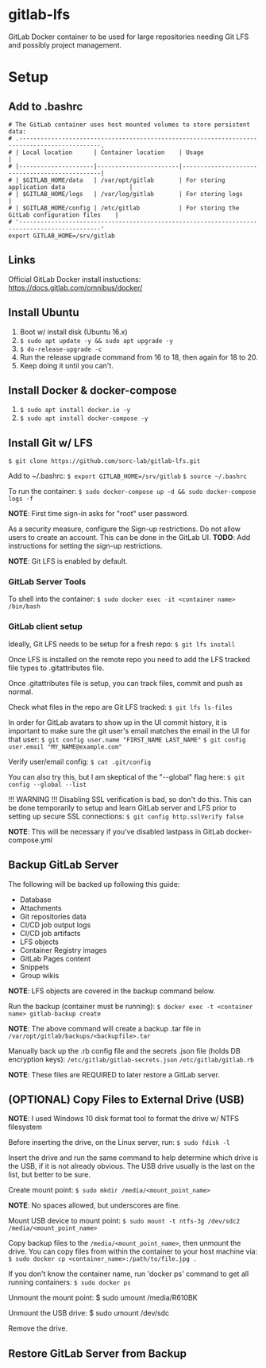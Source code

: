 # gitlab-lfs
GitLab Docker container to be used for large repositories needing Git LFS and possibly project management.

# Setup
## Add to .bashrc
```
# The GitLab container uses host mounted volumes to store persistent data:
# .---------------------------------------------------------------------------------------------.
# | Local location	    | Container location	| Usage                                         |
# |---------------------|-----------------------|-----------------------------------------------|
# | $GITLAB_HOME/data	| /var/opt/gitlab	    | For storing application data                  |
# | $GITLAB_HOME/logs	| /var/log/gitlab	    | For storing logs                              |
# | $GITLAB_HOME/config	| /etc/gitlab	        | For storing the GitLab configuration files    |
# '---------------------------------------------------------------------------------------------'
export GITLAB_HOME=/srv/gitlab
```

## Links
Official GitLab Docker install instuctions: https://docs.gitlab.com/omnibus/docker/

## Install Ubuntu
1. Boot w/ install disk (Ubuntu 16.x)
2. `$ sudo apt update -y && sudo apt upgrade -y`
3. `$ do-release-upgrade -c`
4. Run the release upgrade command from 16 to 18, then again for 18 to 20.
5. Keep doing it until you can't.

## Install Docker & docker-compose
1. `$ sudo apt install docker.io -y`
2. `$ sudo apt install docker-compose -y`

## Install Git w/ LFS
`$ git clone https://github.com/sorc-lab/gitlab-lfs.git`

Add to ~/.bashrc:
`$ export GITLAB_HOME=/srv/gitlab`
`$ source ~/.bashrc`

To run the container:
`$ sudo docker-compose up -d && sudo docker-compose logs -f`

**NOTE**: First time sign-in asks for "root" user password.

As a security measure, configure the Sign-up restrictions. Do not allow users to create an
account. This can be done in the GitLab UI.
**TODO**: Add instructions for setting the sign-up restrictions.

**NOTE**: Git LFS is enabled by default.

### GitLab Server Tools
To shell into the container:
`$ sudo docker exec -it <container name> /bin/bash`

### GitLab client setup
Ideally, Git LFS needs to be setup for a fresh repo:
`$ git lfs install`

Once LFS is installed on the remote repo you need to add the LFS tracked file types to
.gitattributes file.

Once .gitattributes file is setup, you can track files, commit and push as normal.

Check what files in the repo are Git LFS tracked:
`$ git lfs ls-files`

In order for GitLab avatars to show up in the UI commit history, it is important to make sure the git user's email
matches the email in the UI for that user:
`$ git config user.name "FIRST_NAME LAST_NAME"`
`$ git config user.email "MY_NAME@example.com"`

Verify user/email config:
`$ cat .git/config`

You can also try this, but I am skeptical of the "--global" flag here:
`$ git config --global --list`

!!! WARNING !!!
Disabling SSL verification is bad, so don't do this. This can be done temporarily to setup and
learn GitLab server and LFS prior to setting up secure SSL connections:
`$ git config http.sslVerify false`

**NOTE**: This will be necessary if you've disabled lastpass in GitLab docker-compose.yml

## Backup GitLab Server
The following will be backed up following this guide:
- Database
- Attachments
- Git repositories data
- CI/CD job output logs
- CI/CD job artifacts
- LFS objects
- Container Registry images
- GitLab Pages content
- Snippets
- Group wikis

**NOTE**: LFS objects are covered in the backup command below.

Run the backup (container must be running):
`$ docker exec -t <container name> gitlab-backup create`

**NOTE**: The above command will create a backup .tar file in `/var/opt/gitlab/backups/<backupfile>.tar`

Manually back up the .rb config file and the secrets .json file (holds DB encryption keys):
`/etc/gitlab/gitlab-secrets.json`
`/etc/gitlab/gitlab.rb`

**NOTE**: These files are REQUIRED to later restore a GitLab server.

## (OPTIONAL) Copy Files to External Drive (USB)
**NOTE**: I used Windows 10 disk format tool to format the drive w/ NTFS filesystem

Before inserting the drive, on the Linux server, run:
`$ sudo fdisk -l`

Insert the drive and run the same command to help determine which drive is the USB, if it is not
already obvious. The USB drive usually is the last on the list, but better to be sure.

Create mount point:
`$ sudo mkdir /media/<mount_point_name>`

**NOTE**: No spaces allowed, but underscores are fine.

Mount USB device to mount point:
`$ sudo mount -t ntfs-3g /dev/sdc2 /media/<mount_point_name>`

Copy backup files to the `/media/<mount_point_name>`, then unmount the drive.
You can copy files from within the container to your host machine via:
`$ sudo docker cp <container_name>:/path/to/file.jpg .`

If you don't know the container name, run 'docker ps' command to get all running containers:
`$ sudo docker ps`

Unmount the mount point:
$ sudo umount /media/R610BK

Unmount the USB drive:
$ sudo umount /dev/sdc

Remove the drive.

## Restore GitLab Server from Backup
